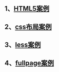 ## 1、[HTML5案例](https://iharder.github.io/imooc-QD/HTML5静态网页开发/index.html)

## 2、[css布局案例](https://iharder.github.io/imooc-QD/css网页布局/index.html)

## 3、[less案例](https://iharder.github.io/imooc-QD/less实战/index.html)

## 4、[fullpage案例](https://iharder.github.io/imooc-QD/fullpage实战/index.html)
